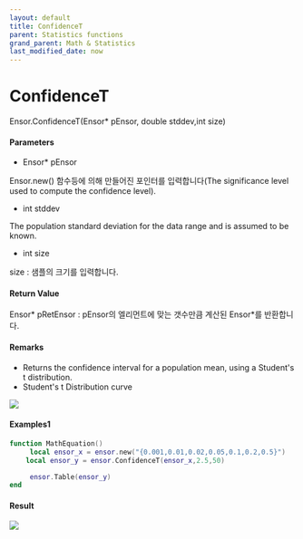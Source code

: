 ```yaml
---
layout: default
title: ConfidenceT
parent: Statistics functions
grand_parent: Math & Statistics
last_modified_date: now
---
```


# ConfidenceT

Ensor.ConfidenceT\(Ensor\* pEnsor, double stddev,int size\)

#### Parameters

* Ensor\* pEnsor

Ensor.new\(\) 함수등에 의해 만들어진 포인터를 입력합니다\(The significance level used to compute the confidence level\).

* int stddev

The population standard deviation for the data range and is assumed to be known.

* int size

size : 샘플의 크기를 입력합니다.

#### Return Value

Ensor\* pRetEnsor : pEnsor의 엘리먼트에 맞는 갯수만큼 계산된 Ensor\*를 반환합니다.

#### Remarks

* Returns the confidence interval for a population mean, using a Student's t distribution.
* Student's t Distribution curve

![](./StatisticsAPI/CofidenceTFuncGraph.png)

#### Examples1

```lua
function MathEquation()
     local ensor_x = ensor.new("{0.001,0.01,0.02,0.05,0.1,0.2,0.5}")
    local ensor_y = ensor.ConfidenceT(ensor_x,2.5,50)

     ensor.Table(ensor_y)
end
```

#### Result

![](./StatisticsAPI/ConfidenceTResultTable.png)

